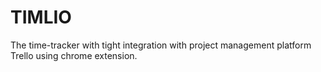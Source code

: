# TIMLIO

The time-tracker with tight integration with project management platform Trello using chrome extension.